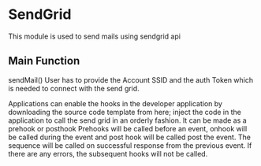 # SendGrid
This module is used to send mails using sendgrid api 

## Main Function
sendMail()
User has to provide the Account SSID and the auth Token which is needed to connect with 
the send grid. 

Applications can enable the hooks in the developer application by downloading the source code template from here; 
inject the code in the application to call the send grid in an orderly fashion. It can be made as a prehook or posthook 
Prehooks will be called before an event, onhook will be called during the event and post hook will be called post 
the event. The sequence will be called on successful response from the previous event. If there are any errors,
the subsequent hooks will not be called.
